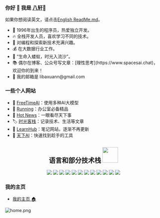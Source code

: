 ### 你好 👋 我是 [八轩](https://www.spacesai.chat/pages/about)🫡

如果你想阅读英文，请点击[English ReadMe.md](README.md)。

<ul>
    <li>🤭 1996年出生的程序员，热爱独立开发。</li>
    <li>🔥 全栈开发人员，喜欢学习不同的技术。</li>
    <li>🔭 对编程和探索新技术充满兴趣。</li>
    <li>💰 在大数据行业工作。</li>
    <li>🌱 “生命入蝼蚁，时光入流沙”。</li>
    <li>📚 偶尔在博客、公众号写文章：[理性思考](https://www.spacesai.chat)，欢迎你的到来！</li>
    <li>📮 我的邮箱是 libaxuann@gmail.com</li>
</ul>

### 一些个人网站
- 🤖 [FreeTimeAI](https://freetimeai.eu.org)：使用多种AI大模型
- 🧰 [Running](https://autoais.eu.org)：办公室必备精品
- 📰 [Hot News](https://dailytops.eu.org)：一眼看尽天下事
- 🏷️ [时光客栈](https://www.spacesai.chat/)：记录技术、生活等文章
- 📒 [LearnHub](https://gptadmin.eu.org)：笔记网站，逐渐不再更新
- 🔧 [天下AI](https://globalai.chat/)：快速找到趁手的工具

<h2 align="center">语言和部分技术栈 <img src="https://media.giphy.com/media/mGcNjsfWAjY5AEZNw6/giphy.gif" width="50"></h2>
<p align="center">
    <img src="https://img.shields.io/badge/-JavaScript-black?style=flat-square&logo=javascript"/>
    <img src="https://img.shields.io/badge/-Nodejs-black?style=flat-square&logo=Node.js"/>
    <img src="https://img.shields.io/badge/-Java-black?style=flat-square&logo=java"/>
    <img src="https://img.shields.io/badge/-NestJs-black?style=flat-square&logo=nestjs"/>
    <img src="https://img.shields.io/badge/-VueJs-black?style=flat-square&logo=Vue.js"/>
    <img src="https://img.shields.io/badge/-React-black?style=flat-square&logo=react"/>
    <img src="https://img.shields.io/badge/-Mysql-black?style=flat-square&logo=mysql"/>
    <img src="https://img.shields.io/badge/-Redis-black?style=flat-square&logo=redis"/>
    <img src="https://img.shields.io/badge/-Docker-black?style=flat-square&logo=docker"/>
    <img src="https://img.shields.io/badge/-Vite-black?style=flat-square&logo=vite"/>
    <img src="https://img.shields.io/badge/-Typescript-black?style=flat-square&logo=ts-node"/>
    <img src="https://img.shields.io/badge/-GitHub-black?style=flat-square&logo=github"/>
</p>

###  我的主页
- [我的主页 🏠](https://autoais.eu.org/)

![home.png](https://musictops.eu.org/file/1727421965364_home.png)
